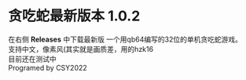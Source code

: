 # 贪吃蛇最新版本 1.0.2
在右侧 **Releases** 中下载最新版
一个用qb64编写的32位的单机贪吃蛇游戏。         
支持中文，像素风(其实就是画质差，用的hzk16  
目前还在测试中       
Programed by CSY2022      
